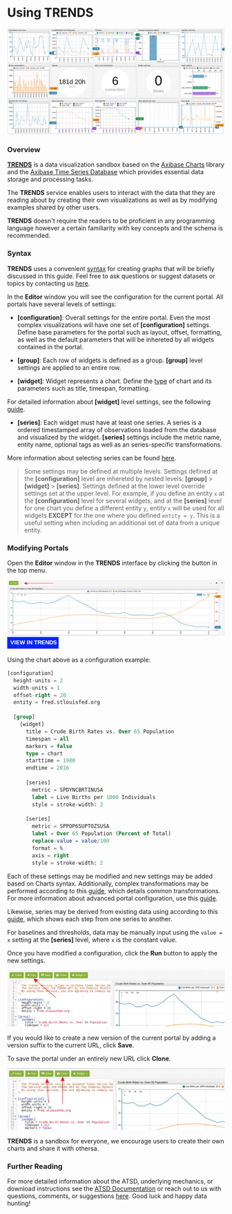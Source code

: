 # Using TRENDS

![](images/portal.png)

### Overview

[**TRENDS**](https://trends.axibase.com/) is a data visualization sandbox based on the [Axibase Charts](https://axibase.com/products/axibase-time-series-database/visualization/) library and the [Axibase Time Series Database](https://axibase.com/products/axibase-time-series-database/) which provides essential data storage and processing tasks. 

The **TRENDS** service enables users to interact with the data that they are reading about by creating their own visualizations as well as by modifying examples shared by other users.

**TRENDS** doesn't require the readers to be proficient in any programming language however a certain familiarity with key concepts and the schema is recommended.

### Syntax

**TRENDS** uses a convenient [syntax](https://axibase.com/products/axibase-time-series-database/visualization/widgets/) for creating graphs that will be briefly discussed in this guide. Feel free to ask questions or suggest datasets or topics by contacting us [here](mailto:hello@axibase.com).

In the **Editor** window you will see the configuration for the current portal. All portals have several levels of settings:

* **[configuration]**: Overall settings for the entire portal. Even the most complex visualizations will have one set of **[configuration]** settings. Define base parameters for the portal such as layout, offset, formatting, as well as the default parameters that will be inhereted by all widgets contained in the portal.

* **[group]**: Each row of widgets is defined as a group. **[group]** level settings are applied to an entire row.

* **[widget]**: Widget represents a chart. Define the [type](https://axibase.com/products/axibase-time-series-database/visualization/widgets/) of chart and its parameters such as title, timespan, formatting.

For detailed information about **[widget]** level settings, see the following [guide](https://axibase.com/products/axibase-time-series-database/visualization/widgets/configuring-the-widgets/#series).

* **[series]**: Each widget must have at least one series. A series is a ordered timestamped array of observations loaded from the database and visualized by the widget. **[series]** settings include the metric name, entity name, optional tags as well as an series-specific transformations.

More information about selecting series can be found [here](https://axibase.com/products/axibase-time-series-database/visualization/widgets/selecting-series/).

> Some settings may be defined at multiple levels. Settings defined at the **[configuration]** level are inhereted by nested levels: **[group]** > **[widget]** > **[series]**. Settings defined at the lower level override settings set at the upper level. For example, if you define an entity `x` at the **[configuration]** level for several widgets, and at the **[series]** level for one chart you define a different entity `y`, entity `x` will be used for all widgets **EXCEPT** for the one where you defined `entity = y`.  This is a useful setting when including an additional set of data from a unique entity.


### Modifying Portals

Open the **Editor** window in the **TRENDS** interface by clicking the button in the top menu.

![](images/editor-window.png)
[![](images/button-new.png)](https://trends.axibase.com/e91b896e#fullscreen)

Using the chart above as a configuration example:

```sql
[configuration]
  height-units = 2
  width-units = 1
  offset-right = 20
  entity = fred.stlouisfed.org
  
  [group]
    [widget]
      title = Crude Birth Rates vs. Over 65 Population
      timespan = all
      markers = false
      type = chart
      starttime = 1980
      endtime = 2016
        
      [series]
        metric = SPDYNCBRTINUSA
        label = Live Births per 1000 Individuals 
        style = stroke-width: 2
      
      [series]
        metric = SPPOP65UPTOZSUSA
        label = Over 65 Population (Percent of Total)
        replace-value = value/100
        format = %
        axis = right
        style = stroke-width: 2
```

Each of these settings may be modified and new settings may be added based on Charts syntax. Additionally, complex transformations may be performed according to this [guide](https://github.com/axibase/atsd-use-cases/tree/master/Solutions/calculated-values), which details common transformations. For more information about advanced portal configuration, use this [guide](https://axibase.com/products/axibase-time-series-database/visualization/widgets/portal-settings/).

Likewise, series may be derived from existing data using according to this [guide](https://github.com/axibase/atsd-use-cases/tree/master/Support/Add-Calculated-Value), which shows each step from one series to another.

For baselines and thresholds, data may be manually input using the `value = x` setting at the **[series]** level, where `x` is the constant value.

Once you have modified a configuration, click the **Run** button to apply the new settings.

![](images/run-button.png)

If you would like to create a new version of the current portal by adding a version suffix to the current URL, click **Save**.

To save the portal under an entirely new URL click **Clone**. 

![](images/save-clone-button.png)

**TRENDS** is a sandbox for everyone, we encourage users to create their own charts and share it with othersa.

### Further Reading 

For more detailed information about the ATSD, underlying mechanics, or download instructions see the [ATSD Documentation](https://github.com/axibase/atsd) or reach out to us with questions, comments, or suggestions [here](mailto:hello@axibase.com). Good luck and happy data hunting!
